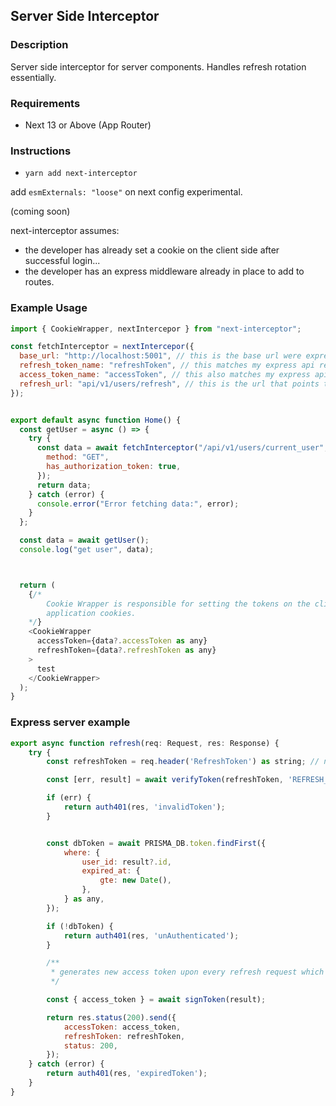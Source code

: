 ## Server Side Interceptor

### Description

Server side interceptor for server components. Handles refresh rotation essentially.

### Requirements

- Next 13 or Above (App Router)

### Instructions

- `yarn add next-interceptor`

add `esmExternals: "loose"` on next config experimental.

(coming soon)

next-interceptor assumes:

- the developer has already set a cookie on the client side after successful login...
- the developer has an express middleware already in place to add to routes.

### Example Usage

```javascript
import { CookieWrapper, nextIntercepor } from "next-interceptor";

const fetchInterceptor = nextIntercepor({
  base_url: "http://localhost:5001", // this is the base url were express server is running.
  refresh_token_name: "refreshToken", // this matches my express api response property -> refreshToken.
  access_token_name: "accessToken", // this also matches my express api response property -> accessToken.
  refresh_url: "api/v1/users/refresh", // this is the url that points to my express refresh token api.
});


export default async function Home() {
  const getUser = async () => {
    try {
      const data = await fetchInterceptor("/api/v1/users/current_user", {
        method: "GET",
        has_authorization_token: true,
      });
      return data;
    } catch (error) {
      console.error("Error fetching data:", error);
    }
  };

  const data = await getUser();
  console.log("get user", data);



  return (
    {/*
        Cookie Wrapper is responsible for setting the tokens on the client side, it will appear in the
        application cookies.
    */}
    <CookieWrapper
      accessToken={data?.accessToken as any}
      refreshToken={data?.refreshToken as any}
    >
      test
    </CookieWrapper>
  );
}
```

### Express server example

```javascript
export async function refresh(req: Request, res: Response) {
	try {
		const refreshToken = req.header('RefreshToken') as string; // note: Header must match RefreshToken.

		const [err, result] = await verifyToken(refreshToken, 'REFRESH_SECRET');

		if (err) {
			return auth401(res, 'invalidToken');
		}


		const dbToken = await PRISMA_DB.token.findFirst({
			where: {
				user_id: result?.id,
				expired_at: {
					gte: new Date(),
				},
			} as any,
		});

		if (!dbToken) {
			return auth401(res, 'unAuthenticated');
		}

		/**
		 * generates new access token upon every refresh request which
		 */

		const { access_token } = await signToken(result);

		return res.status(200).send({
			accessToken: access_token,
			refreshToken: refreshToken,
			status: 200,
		});
	} catch (error) {
		return auth401(res, 'expiredToken');
	}
}
```
